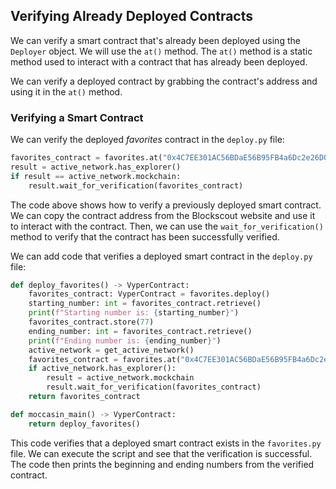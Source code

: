 ## Verifying Already Deployed Contracts 

We can verify a smart contract that's already been deployed using the `Deployer` object. We will use the `at()` method. The `at()` method is a static method used to interact with a contract that has already been deployed.

We can verify a deployed contract by grabbing the contract's address and using it in the `at()` method. 

### Verifying a Smart Contract

We can verify the deployed *favorites* contract in the `deploy.py` file: 

```python
favorites_contract = favorites.at("0x4C7EE301AC56BDaE56B95FB4a6Dc2e26D0D9DC350") 
result = active_network.has_explorer()
if result == active_network.mockchain:
    result.wait_for_verification(favorites_contract)
```

The code above shows how to verify a previously deployed smart contract. We can copy the contract address from the Blockscout website and use it to interact with the contract. Then, we can use the `wait_for_verification()` method to verify that the contract has been successfully verified.

We can add code that verifies a deployed smart contract in the `deploy.py` file:

```python
def deploy_favorites() -> VyperContract:
    favorites_contract: VyperContract = favorites.deploy()
    starting_number: int = favorites_contract.retrieve()
    print(f"Starting number is: {starting_number}")
    favorites_contract.store(77)
    ending_number: int = favorites_contract.retrieve()
    print(f"Ending number is: {ending_number}")
    active_network = get_active_network()
    favorites_contract = favorites.at("0x4C7EE301AC56BDaE56B95FB4a6Dc2e26D0D9DC350")
    if active_network.has_explorer():
        result = active_network.mockchain
        result.wait_for_verification(favorites_contract)
    return favorites_contract

def moccasin_main() -> VyperContract:
    return deploy_favorites()
```

This code verifies that a deployed smart contract exists in the `favorites.py` file. We can execute the script and see that the verification is successful. The code then prints the beginning and ending numbers from the verified contract.
